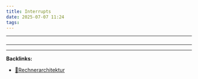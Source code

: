 ```yaml
---
title: Interrupts
date: 2025-07-07 11:24
tags: 
---
```


----

### 






----

----
**Backlinks:**
- [📂Rechnerarchitektur](/📁Rechnerarchitektur)

